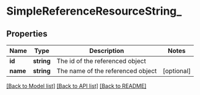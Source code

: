# SimpleReferenceResourceString_

## Properties
Name | Type | Description | Notes
------------ | ------------- | ------------- | -------------
**id** | **string** | The id of the referenced object | 
**name** | **string** | The name of the referenced object | [optional] 

[[Back to Model list]](../README.md#documentation-for-models) [[Back to API list]](../README.md#documentation-for-api-endpoints) [[Back to README]](../README.md)


